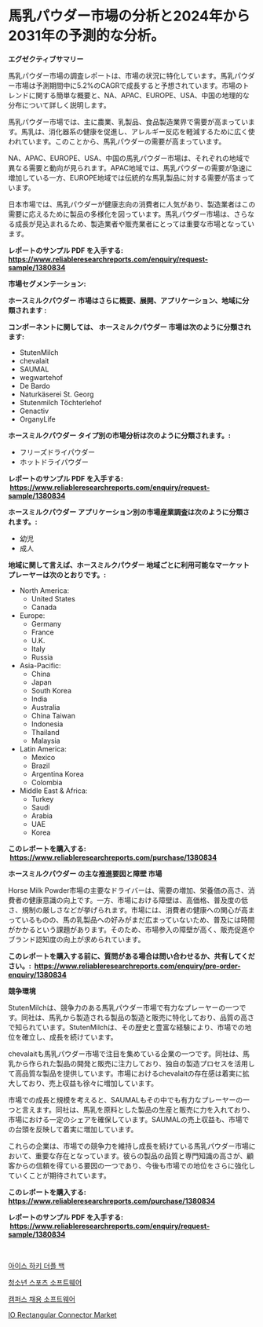 <p><h1>馬乳パウダー市場の分析と2024年から2031年の予測的な分析。</h1></p><p><strong>エグゼクティブサマリー</strong></p>
<p><p>馬乳パウダー市場の調査レポートは、市場の状況に特化しています。馬乳パウダー市場は予測期間中に5.2%のCAGRで成長すると予想されています。市場のトレンドに関する簡単な概要と、NA、APAC、EUROPE、USA、中国の地理的な分布について詳しく説明します。</p><p>馬乳パウダー市場では、主に農業、乳製品、食品製造業界で需要が高まっています。馬乳は、消化器系の健康を促進し、アレルギー反応を軽減するために広く使われています。このことから、馬乳パウダーの需要が高まっています。</p><p>NA、APAC、EUROPE、USA、中国の馬乳パウダー市場は、それぞれの地域で異なる需要と動向が見られます。APAC地域では、馬乳パウダーの需要が急速に増加している一方、EUROPE地域では伝統的な馬乳製品に対する需要が高まっています。</p><p>日本市場では、馬乳パウダーが健康志向の消費者に人気があり、製造業者はこの需要に応えるために製品の多様化を図っています。馬乳パウダー市場は、さらなる成長が見込まれるため、製造業者や販売業者にとっては重要な市場となっています。</p></p>
<p><strong>レポートのサンプル PDF を入手する: <a href="https://www.reliableresearchreports.com/enquiry/request-sample/1380834">https://www.reliableresearchreports.com/enquiry/request-sample/1380834</a></strong></p>
<p><strong>市場セグメンテーション:</strong></p>
<p><strong> ホースミルクパウダー 市場はさらに概要、展開、アプリケーション、地域に分類されます :</strong></p>
<p><strong>コンポーネントに関しては、 ホースミルクパウダー 市場は次のように分類されます: &nbsp;</strong></p>
<p><ul><li>StutenMilch</li><li>chevalait</li><li>SAUMAL</li><li>wegwartehof</li><li>De Bardo</li><li>Naturkäserei St. Georg</li><li>Stutenmilch Töchterlehof</li><li>Genactiv</li><li>OrganyLife</li></ul></p>
<p><strong> ホースミルクパウダー タイプ別の市場分析は次のように分類されます。:</strong></p>
<p><ul><li>フリーズドライパウダー</li><li>ホットドライパウダー</li></ul></p>
<p><strong>レポートのサンプル PDF を入手する: &nbsp;<a href="https://www.reliableresearchreports.com/enquiry/request-sample/1380834">https://www.reliableresearchreports.com/enquiry/request-sample/1380834</a></strong></p>
<p><strong> ホースミルクパウダー アプリケーション別の市場産業調査は次のように分類されます。:</strong></p>
<p><ul><li>幼児</li><li>成人</li></ul></p>
<p><strong>地域に関して言えば、ホースミルクパウダー 地域ごとに利用可能なマーケットプレーヤーは次のとおりです。:</strong></p>
<p><ul>
    <li>
        North America:
        <ul>
            <li>United States</li>
            <li>Canada</li>
        </ul>
    </li>
    <li>
        Europe:
        <ul>
            <li>Germany</li>
            <li>France</li>
            <li>U.K.</li>
            <li>Italy</li>
            <li>Russia</li>
        </ul>
    </li>
    <li>
        Asia-Pacific:
        <ul>
            <li>China</li>
            <li>Japan</li>
            <li>South Korea</li>
            <li>India</li>
            <li>Australia</li>
            <li>China Taiwan</li>
            <li>Indonesia</li>
            <li>Thailand</li>
            <li>Malaysia</li>
        </ul>
    </li>
    <li>
        Latin America:
        <ul>
            <li>Mexico</li>
            <li>Brazil</li>
            <li>Argentina Korea</li>
            <li>Colombia</li>
        </ul>
    </li>
    <li>
        Middle East & Africa:
        <ul>
            <li>Turkey</li>
            <li>Saudi</li>
            <li>Arabia</li>
            <li>UAE</li>
            <li>Korea</li>
        </ul>
    </li>
    </ul></p>
<p><strong>このレポートを購入する: &nbsp;<a href="https://www.reliableresearchreports.com/purchase/1380834">https://www.reliableresearchreports.com/purchase/1380834</a></strong></p>
<p><strong>ホースミルクパウダー の主な推進要因と障壁 市場</strong></p>
<p><p>Horse Milk Powder市場の主要なドライバーは、需要の増加、栄養価の高さ、消費者の健康意識の向上です。一方、市場における障壁は、高価格、普及度の低さ、規制の厳しさなどが挙げられます。市場には、消費者の健康への関心が高まっているものの、馬の乳製品への好みがまだ広まっていないため、普及には時間がかかるという課題があります。そのため、市場参入の障壁が高く、販売促進やブランド認知度の向上が求められています。</p></p>
<p><strong>このレポートを購入する前に、質問がある場合は問い合わせるか、共有してください。:&nbsp; <a href="https://www.reliableresearchreports.com/enquiry/pre-order-enquiry/1380834">https://www.reliableresearchreports.com/enquiry/pre-order-enquiry/1380834</a></strong></p>
<p><strong>競争環境</strong></p>
<p><p>StutenMilchは、競争力のある馬乳パウダー市場で有力なプレーヤーの一つです。同社は、馬乳から製造される製品の製造と販売に特化しており、品質の高さで知られています。StutenMilchは、その歴史と豊富な経験により、市場での地位を確立し、成長を続けています。</p><p>chevalaitも馬乳パウダー市場で注目を集めている企業の一つです。同社は、馬乳から作られた製品の開発と販売に注力しており、独自の製造プロセスを活用して高品質な製品を提供しています。市場におけるchevalaitの存在感は着実に拡大しており、売上収益も徐々に増加しています。</p><p>市場での成長と規模を考えると、SAUMALもその中でも有力なプレーヤーの一つと言えます。同社は、馬乳を原料とした製品の生産と販売に力を入れており、市場における一定のシェアを確保しています。SAUMALの売上収益も、市場での台頭を反映して着実に増加しています。</p><p>これらの企業は、市場での競争力を維持し成長を続けている馬乳パウダー市場において、重要な存在となっています。彼らの製品の品質と専門知識の高さが、顧客からの信頼を得ている要因の一つであり、今後も市場での地位をさらに強化していくことが期待されています。</p></p>
<p><strong>このレポートを購入する: &nbsp; <a href="https://www.reliableresearchreports.com/purchase/1380834">https://www.reliableresearchreports.com/purchase/1380834</a></strong></p>
<p><strong>レポートのサンプル PDF を入手する: &nbsp;<a href="https://www.reliableresearchreports.com/enquiry/request-sample/1380834">https://www.reliableresearchreports.com/enquiry/request-sample/1380834</a></strong><strong></strong></p>
<p>&nbsp;</p>
<p><p><a href="https://github.com/CliftonFisher9067/Market-Research-Report-List-1/blob/main/565383711189.md">아이스 하키 더플 백</a></p><p><a href="https://github.com/fernandotryO5lson96765/Market-Research-Report-List-1/blob/main/887471911190.md">청소년 스포츠 소프트웨어</a></p><p><a href="https://medium.com/@dayanarunolfsdottir/%EC%BA%A0%ED%8D%BC%EC%8A%A4-%EC%B1%84%EC%9A%A9-%EC%86%8C%ED%94%84%ED%8A%B8%EC%9B%A8%EC%96%B4-%EC%8B%9C%EC%9E%A5-%EB%B3%B4%EA%B3%A0%EC%84%9C%EB%8A%94-%EC%9D%B4-%EC%8B%9C%EC%9E%A5%EC%9D%98-%EC%B5%9C%EC%8B%A0-%ED%8A%B8%EB%A0%8C%EB%93%9C%EC%99%80-%EC%84%B1%EC%9E%A5-%EA%B8%B0%ED%9A%8C%EB%A5%BC-%EB%B0%9D%ED%98%80%EC%A4%8D%EB%8B%88%EB%8B%A4-ef0d44cc8b17">캠퍼스 채용 소프트웨어</a></p><p><a href="https://medium.com/@vrahul.reportprime/io-rectangular-connector-market-competitive-analysis-market-trends-and-forecast-to-2031-ea9f16400a27">IO Rectangular Connector Market</a></p></p>